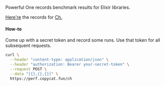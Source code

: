 Powerful One records benchmark results for Elixir libraries.

[Here're](https://perf.copycat.fun/ch) the records for [Ch.](https://github.com/plausible/ch)

<!-- Repeatition, cosistency, care. Doing stuff right just feels good. -->

#### How-to

Come up with a secret token and record some runs. Use that token for all subsequent requests.

```sh
curl \
  --header "content-type: application/json" \
  --header "authorization: Bearer your-secret-token" \
  --request POST \
  --data "[{},{},{}]" \
  https://perf.copycat.fun/ch
```
